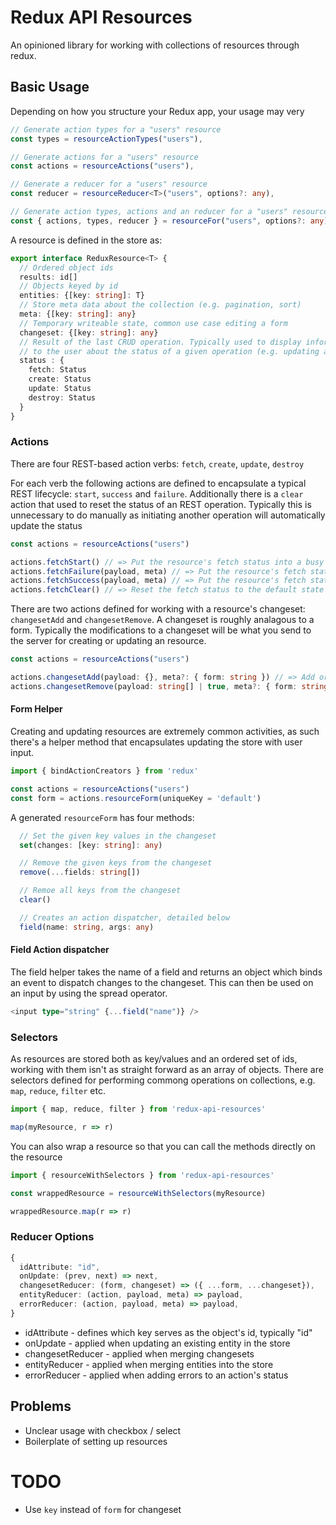 # Redux API Resources

An opinioned library for working with collections of resources through redux.

## Basic Usage

Depending on how you structure your Redux app, your usage may very

```typescript
// Generate action types for a "users" resource
const types = resourceActionTypes("users"),

// Generate actions for a "users" resource
const actions = resourceActions("users"),

// Generate a reducer for a "users" resource
const reducer = resourceReducer<T>("users", options?: any),

// Generate action types, actions and an reducer for a "users" resource
const { actions, types, reducer } = resourceFor("users", options?: any)
```

A resource is defined in the store as:

```typescript
export interface ReduxResource<T> {
  // Ordered object ids
  results: id[]
  // Objects keyed by id
  entities: {[key: string]: T}
  // Store meta data about the collection (e.g. pagination, sort)
  meta: {[key: string]: any}
  // Temporary writeable state, common use case editing a form
  changeset: {[key: string]: any}
  // Result of the last CRUD operation. Typically used to display information
  // to the user about the status of a given operation (e.g. updating a user failed)
  status : {
    fetch: Status
    create: Status
    update: Status
    destroy: Status
  }
}
```

### Actions

There are four REST-based action verbs: `fetch`, `create`, `update`, `destroy`

For each verb the following actions are defined to encapsulate a typical REST
lifecycle: `start`, `success` and `failure`. Additionally there is a `clear` action
that used to reset the status of an REST operation. Typically this is unnecessary
to do manually as initiating another operation will automatically update the status

```typescript
const actions = resourceActions("users")

actions.fetchStart() // => Put the resource's fetch status into a busy state
actions.fetchFailure(payload, meta) // => Put the resource's fetch status into a failure state
actions.fetchSuccess(payload, meta) // => Put the resource's fetch status into a successful state and merges the data into the collection
actions.fetchClear() // => Reset the fetch status to the default state
```

There are two actions defined for working with a resource's changeset: `changesetAdd` and `changesetRemove`.
A changeset is roughly analagous to a form. Typically the modifications to a changeset will be what
you send to the server for creating or updating an resource.

```typescript
const actions = resourceActions("users")

actions.changesetAdd(payload: {}, meta?: { form: string }) // => Add or replace key values in the changeset object
actions.changesetRemove(payload: string[] | true, meta?: { form: string }) // => Remove a list of keys from the changeset, or remove ALL keys
```

#### Form Helper

Creating and updating resources are extremely common activities, as such there's a helper method that encapsulates
updating the store with user input.

```typescript
import { bindActionCreators } from 'redux'

const actions = resourceActions("users")
const form = actions.resourceForm(uniqueKey = 'default')
```

A generated `resourceForm` has four methods:

```typescript
  // Set the given key values in the changeset
  set(changes: [key: string]: any)

  // Remove the given keys from the changeset
  remove(...fields: string[])

  // Remoe all keys from the changeset
  clear()

  // Creates an action dispatcher, detailed below
  field(name: string, args: any)
```

#### Field Action dispatcher

The field helper takes the name of a field and returns an object which binds an event to dispatch
changes to the changeset. This can then be used on an input by using the spread operator.

```typescript
<input type="string" {...field("name")} />
```

### Selectors

As resources are stored both as key/values and an ordered set of ids, working
with them isn't as straight forward as an array of objects. There are selectors
defined for performing commong operations on collections, e.g. `map`, `reduce`,
`filter` etc.

```typescript
import { map, reduce, filter } from 'redux-api-resources'

map(myResource, r => r)
```

You can also wrap a resource so that you can call the methods directly on the resource

```typescript
import { resourceWithSelectors } from 'redux-api-resources'

const wrappedResource = resourceWithSelectors(myResource)

wrappedResource.map(r => r)
```

### Reducer Options

```typescript
{
  idAttribute: "id",
  onUpdate: (prev, next) => next,
  changesetReducer: (form, changeset) => ({ ...form, ...changeset}),
  entityReducer: (action, payload, meta) => payload,
  errorReducer: (action, payload, meta) => payload,
}
```

* idAttribute - defines which key serves as the object's id, typically "id"
* onUpdate - applied when updating an existing entity in the store
* changesetReducer - applied when merging changesets
* entityReducer - applied when merging entities into the store
* errorReducer - applied when adding errors to an action's status

## Problems

- Unclear usage with checkbox / select
- Boilerplate of setting up resources

# TODO

- Use `key` instead of `form` for changeset
